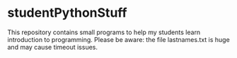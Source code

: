 # studentPythonStuff
This repository contains small programs to help my students learn introduction to programming. 
Please be aware: the file lastnames.txt is huge and may cause timeout issues. 
